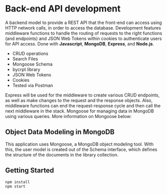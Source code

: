 # Back-end API development
A backend model to provide a REST API that the front-end can access using HTTP network calls, in order to access the database. Development features middleware functions to handle the routing of requests to the right functions (and endpoints) and JSON Web Tokens within cookies to authenticate users for API access. Done with **Javascript**,  **MongoDB**, **Express**, and **Node.js**.

- CRUD operations
- Search Files
- Mongoose Schema
- bycrpt library
- JSON Web Tokens
- Cookies
- Tested via Postman

Express will be used for the middleware to create various CRUD endpoints, as well as make changes to the request and the response objects. Also, middleware functions can end the request-response cycle and then call the next middleware in the stack. Mongoose for managing data in MongoDB using various queries. More information on Mongoose below:

## Object Data Modeling in MongoDB
This application uses Mongoose, a MongoDB object modeling tool. With this, the user model is created out of the Schema interface, which defines the structure of the documents in the library collection.

## Getting Started
```
npm install
npm start
```

